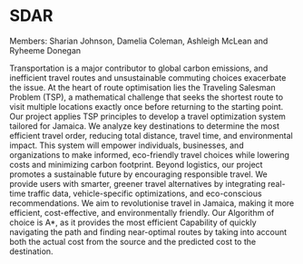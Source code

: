 # SDAR

Members: Sharian Johnson, Damelia Coleman, Ashleigh McLean and Ryheeme Donegan

Transportation is a major contributor to global carbon emissions, and inefficient travel routes and unsustainable commuting choices exacerbate the issue. At the heart of route optimisation lies the Traveling Salesman Problem (TSP), a mathematical challenge that seeks the shortest route to visit multiple locations exactly once before returning to the starting point.
Our project applies TSP principles to develop a travel optimization system tailored for Jamaica. We analyze key destinations to determine the most efficient travel order, reducing total distance, travel time, and environmental impact. This system will empower individuals, businesses, and organizations to make informed, eco-friendly travel choices while lowering costs and minimizing carbon footprint.
Beyond logistics, our project promotes a sustainable future by encouraging responsible travel. We provide users with smarter, greener travel alternatives by integrating real-time traffic data, vehicle-specific optimizations, and eco-conscious recommendations. We aim to revolutionise travel in Jamaica, making it more efficient, cost-effective, and environmentally friendly.
Our Algorithm of choice is A*, as it provides the most efficient Capability of quickly navigating the path and finding near-optimal routes by taking into account both the actual cost from the source and the predicted cost to the destination.
